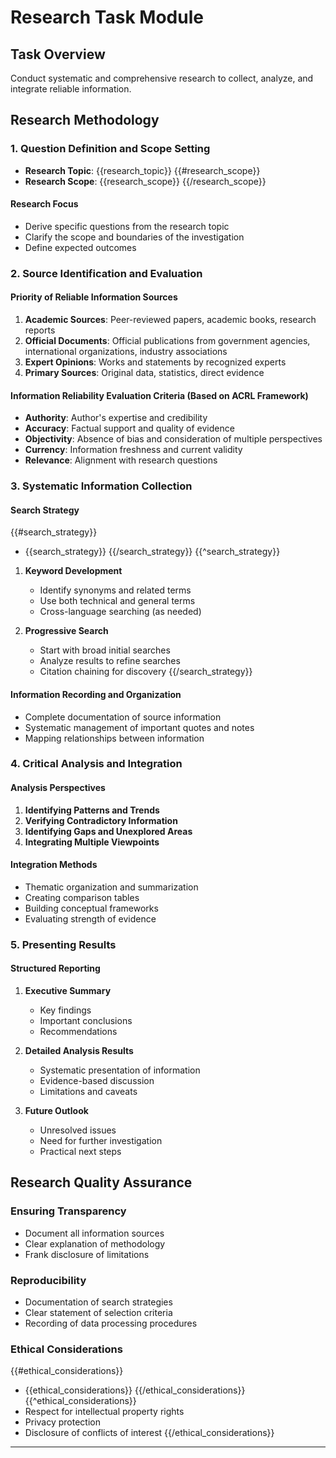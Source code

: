 # Research Task Module

## Task Overview

Conduct systematic and comprehensive research to collect, analyze, and integrate reliable information.

## Research Methodology

### 1. Question Definition and Scope Setting

- **Research Topic**: {{research_topic}}
{{#research_scope}}
- **Research Scope**: {{research_scope}}
{{/research_scope}}

#### Research Focus
- Derive specific questions from the research topic
- Clarify the scope and boundaries of the investigation
- Define expected outcomes

### 2. Source Identification and Evaluation

#### Priority of Reliable Information Sources
1. **Academic Sources**: Peer-reviewed papers, academic books, research reports
2. **Official Documents**: Official publications from government agencies, international organizations, industry associations
3. **Expert Opinions**: Works and statements by recognized experts
4. **Primary Sources**: Original data, statistics, direct evidence

#### Information Reliability Evaluation Criteria (Based on ACRL Framework)
- **Authority**: Author's expertise and credibility
- **Accuracy**: Factual support and quality of evidence
- **Objectivity**: Absence of bias and consideration of multiple perspectives
- **Currency**: Information freshness and current validity
- **Relevance**: Alignment with research questions

### 3. Systematic Information Collection

#### Search Strategy
{{#search_strategy}}
- {{search_strategy}}
{{/search_strategy}}
{{^search_strategy}}
1. **Keyword Development**
   - Identify synonyms and related terms
   - Use both technical and general terms
   - Cross-language searching (as needed)

2. **Progressive Search**
   - Start with broad initial searches
   - Analyze results to refine searches
   - Citation chaining for discovery
{{/search_strategy}}

#### Information Recording and Organization
- Complete documentation of source information
- Systematic management of important quotes and notes
- Mapping relationships between information

### 4. Critical Analysis and Integration

#### Analysis Perspectives
1. **Identifying Patterns and Trends**
2. **Verifying Contradictory Information**
3. **Identifying Gaps and Unexplored Areas**
4. **Integrating Multiple Viewpoints**

#### Integration Methods
- Thematic organization and summarization
- Creating comparison tables
- Building conceptual frameworks
- Evaluating strength of evidence

### 5. Presenting Results

#### Structured Reporting
1. **Executive Summary**
   - Key findings
   - Important conclusions
   - Recommendations

2. **Detailed Analysis Results**
   - Systematic presentation of information
   - Evidence-based discussion
   - Limitations and caveats

3. **Future Outlook**
   - Unresolved issues
   - Need for further investigation
   - Practical next steps

## Research Quality Assurance

### Ensuring Transparency
- Document all information sources
- Clear explanation of methodology
- Frank disclosure of limitations

### Reproducibility
- Documentation of search strategies
- Clear statement of selection criteria
- Recording of data processing procedures

### Ethical Considerations
{{#ethical_considerations}}
- {{ethical_considerations}}
{{/ethical_considerations}}
{{^ethical_considerations}}
- Respect for intellectual property rights
- Privacy protection
- Disclosure of conflicts of interest
{{/ethical_considerations}}

---
